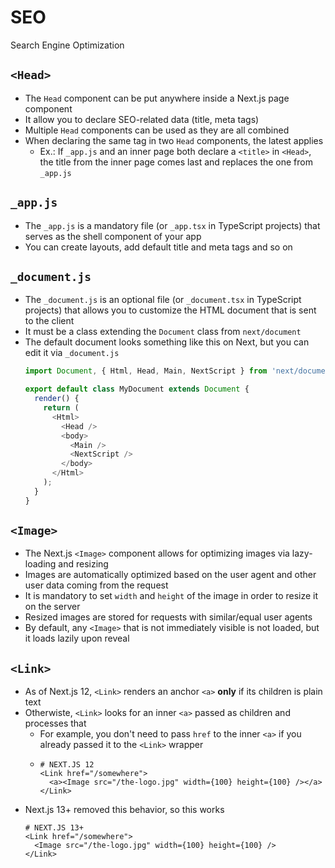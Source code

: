 # SEO
Search Engine Optimization

## `<Head>`

- The `Head` component can be put anywhere inside a Next.js page component
- It allow you to declare SEO-related data (title, meta tags)
- Multiple `Head` components can be used as they are all combined
- When declaring the same tag in two `Head` components, the latest applies
  - Ex.: If `_app.js` and an inner page both declare a `<title>` in `<Head>`, the title from the inner page comes last and replaces the one from `_app.js`

## `_app.js`
- The `_app.js` is a mandatory file (or `_app.tsx` in TypeScript projects) that serves as the shell component of your app
- You can create layouts, add default title and meta tags and so on

## `_document.js`
- The `_document.js` is an optional file (or `_document.tsx` in TypeScript projects) that allows you to customize the HTML document that is sent to the client
- It must be a class extending the `Document` class from `next/document`
- The default document looks something like this on Next, but you can edit it via `_document.js`
  ```js
  import Document, { Html, Head, Main, NextScript } from 'next/document';

  export default class MyDocument extends Document {
    render() {
      return (
        <Html>
          <Head />
          <body>
            <Main />
            <NextScript />
          </body>
        </Html>
      );
    }
  }
  ```

## `<Image>`
- The Next.js `<Image>` component allows for optimizing images via lazy-loading and resizing
- Images are automatically optimized based on the user agent and other user data coming from the request
- It is mandatory to set `width` and `height` of the image in order to resize it on the server
- Resized images are stored for requests with similar/equal user agents
- By default, any `<Image>` that is not immediately visible is not loaded, but it loads lazily upon reveal

## `<Link>`
- As of Next.js 12, `<Link>` renders an anchor `<a>` **only** if its children is plain text
- Otherwiste, `<Link>` looks for an inner `<a>` passed as children and processes that
  - For example, you don't need to pass `href` to the inner `<a>` if you already passed it to the `<Link>` wrapper
  - ```tsx
    # NEXT.JS 12
    <Link href="/somewhere">
      <a><Image src="/the-logo.jpg" width={100} height={100} /></a>
    </Link>
    ```
- Next.js 13+ removed this behavior, so this works
  ```tsx
  # NEXT.JS 13+
  <Link href="/somewhere">
    <Image src="/the-logo.jpg" width={100} height={100} />
  </Link>
  ```
